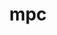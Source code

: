 ---
title: "mpc"
layout: cache
categories: [package, develop]
meta: {"compilers": ["gcc@11.4.0"], "num_specs": 24, "num_specs_by_stack": {"e4s": 12, "root": 24, "tutorial": 12}, "oss": ["ubuntu22.04"], "platforms": ["linux"], "stacks": ["e4s", "root", "tutorial"], "targets": ["x86_64_v3"], "versions": ["1.3.1"]}
spec_details: [{"compiler": "gcc@11.4.0", "hash": "4vrahcbcnjxatn6i6fc2bueektibumnv", "os": "ubuntu22.04", "platform": "linux", "size": "-", "stacks": ["root", "tutorial"], "target": "x86_64_v3", "variants": ["build_system=autotools", "libs:=shared,static"], "versions": ["1.3.1"]}, {"compiler": "gcc@11.4.0", "hash": "562pucdqwwvamdozvfnq2co7qgvx4wjf", "os": "ubuntu22.04", "platform": "linux", "size": "-", "stacks": ["root", "tutorial"], "target": "x86_64_v3", "variants": ["build_system=autotools", "libs:=shared,static"], "versions": ["1.3.1"]}, {"compiler": "gcc@11.4.0", "hash": "5ud6ifgzz2rb564gicro5avnuxowifrh", "os": "ubuntu22.04", "platform": "linux", "size": "-", "stacks": ["root", "tutorial"], "target": "x86_64_v3", "variants": ["build_system=autotools", "libs:=shared,static"], "versions": ["1.3.1"]}, {"compiler": "gcc@11.4.0", "hash": "d6gjm6jageic5eqxw4tk3koyclxcvgei", "os": "ubuntu22.04", "platform": "linux", "size": "-", "stacks": ["e4s", "root"], "target": "x86_64_v3", "variants": ["build_system=autotools", "libs:=shared,static"], "versions": ["1.3.1"]}, {"compiler": "gcc@11.4.0", "hash": "fpftk2low52zpuxcuq6wlgsiow7gvb7a", "os": "ubuntu22.04", "platform": "linux", "size": "-", "stacks": ["e4s", "root"], "target": "x86_64_v3", "variants": ["build_system=autotools", "libs:=shared,static"], "versions": ["1.3.1"]}, {"compiler": "gcc@11.4.0", "hash": "gu7zwei264panuijm6qsavwtnlblxirp", "os": "ubuntu22.04", "platform": "linux", "size": "-", "stacks": ["root", "tutorial"], "target": "x86_64_v3", "variants": ["build_system=autotools", "libs:=shared,static"], "versions": ["1.3.1"]}, {"compiler": "gcc@11.4.0", "hash": "hmxztyin3dizqwub2lkgdvnu7lykbasp", "os": "ubuntu22.04", "platform": "linux", "size": "-", "stacks": ["e4s", "root"], "target": "x86_64_v3", "variants": ["build_system=autotools", "libs:=shared,static"], "versions": ["1.3.1"]}, {"compiler": "gcc@11.4.0", "hash": "iiniin6v65utxha4cq76y52oladssf2x", "os": "ubuntu22.04", "platform": "linux", "size": "-", "stacks": ["e4s", "root"], "target": "x86_64_v3", "variants": ["build_system=autotools", "libs:=shared,static"], "versions": ["1.3.1"]}, {"compiler": "gcc@11.4.0", "hash": "jh4vgx6tasigbuslqmtydkrdqel2wj2s", "os": "ubuntu22.04", "platform": "linux", "size": "-", "stacks": ["root", "tutorial"], "target": "x86_64_v3", "variants": ["build_system=autotools", "libs:=shared,static"], "versions": ["1.3.1"]}, {"compiler": "gcc@11.4.0", "hash": "jo5rauoua6dvh4jiv5wuktabblcr6tn3", "os": "ubuntu22.04", "platform": "linux", "size": "-", "stacks": ["root", "tutorial"], "target": "x86_64_v3", "variants": ["build_system=autotools", "libs:=shared,static"], "versions": ["1.3.1"]}, {"compiler": "gcc@11.4.0", "hash": "jtipv66uguzsrhtvvb6arlqxr335t2mj", "os": "ubuntu22.04", "platform": "linux", "size": "-", "stacks": ["e4s", "root"], "target": "x86_64_v3", "variants": ["build_system=autotools", "libs:=shared,static"], "versions": ["1.3.1"]}, {"compiler": "gcc@11.4.0", "hash": "lvxweivguh4hflxiqjxys4y72wjeis4z", "os": "ubuntu22.04", "platform": "linux", "size": "-", "stacks": ["root", "tutorial"], "target": "x86_64_v3", "variants": ["build_system=autotools", "libs:=shared,static"], "versions": ["1.3.1"]}, {"compiler": "gcc@11.4.0", "hash": "m4yasmrlb2jtgg5lnwmk64nxturakldc", "os": "ubuntu22.04", "platform": "linux", "size": "-", "stacks": ["e4s", "root"], "target": "x86_64_v3", "variants": ["build_system=autotools", "libs:=shared,static"], "versions": ["1.3.1"]}, {"compiler": "gcc@11.4.0", "hash": "o66shgmw44vq5nmg6f4uhz32czltqvyq", "os": "ubuntu22.04", "platform": "linux", "size": "-", "stacks": ["e4s", "root"], "target": "x86_64_v3", "variants": ["build_system=autotools", "libs:=shared,static"], "versions": ["1.3.1"]}, {"compiler": "gcc@11.4.0", "hash": "qi7u3f37cquwnjm77v77awerq3phqk4a", "os": "ubuntu22.04", "platform": "linux", "size": "-", "stacks": ["root", "tutorial"], "target": "x86_64_v3", "variants": ["build_system=autotools", "libs:=shared,static"], "versions": ["1.3.1"]}, {"compiler": "gcc@11.4.0", "hash": "qo47mgct3k4jaqjt4r6gqq4t2ukvxu7v", "os": "ubuntu22.04", "platform": "linux", "size": "-", "stacks": ["e4s", "root"], "target": "x86_64_v3", "variants": ["build_system=autotools", "libs:=shared,static"], "versions": ["1.3.1"]}, {"compiler": "gcc@11.4.0", "hash": "rbhfmk4covivtttmrmzynaovid4cjonu", "os": "ubuntu22.04", "platform": "linux", "size": "-", "stacks": ["root", "tutorial"], "target": "x86_64_v3", "variants": ["build_system=autotools", "libs:=shared,static"], "versions": ["1.3.1"]}, {"compiler": "gcc@11.4.0", "hash": "rzzw4o3vlujeeziywj3sw2yu445bsspt", "os": "ubuntu22.04", "platform": "linux", "size": "-", "stacks": ["root", "tutorial"], "target": "x86_64_v3", "variants": ["build_system=autotools", "libs:=shared,static"], "versions": ["1.3.1"]}, {"compiler": "gcc@11.4.0", "hash": "s3c7k7jxvtrwatwv4j3suskcdxjcwdz2", "os": "ubuntu22.04", "platform": "linux", "size": "-", "stacks": ["root", "tutorial"], "target": "x86_64_v3", "variants": ["build_system=autotools", "libs:=shared,static"], "versions": ["1.3.1"]}, {"compiler": "gcc@11.4.0", "hash": "vclasqboa5f5ouwqfrbnvftqifwi3ip3", "os": "ubuntu22.04", "platform": "linux", "size": "-", "stacks": ["e4s", "root"], "target": "x86_64_v3", "variants": ["build_system=autotools", "libs:=shared,static"], "versions": ["1.3.1"]}, {"compiler": "gcc@11.4.0", "hash": "vwgokdnbr3oq3ybu73quvcyzbo3ge4re", "os": "ubuntu22.04", "platform": "linux", "size": "-", "stacks": ["e4s", "root"], "target": "x86_64_v3", "variants": ["build_system=autotools", "libs:=shared,static"], "versions": ["1.3.1"]}, {"compiler": "gcc@11.4.0", "hash": "wbmjhb4tmyrtqz4eueygqs4ppxn5xd6v", "os": "ubuntu22.04", "platform": "linux", "size": "-", "stacks": ["e4s", "root"], "target": "x86_64_v3", "variants": ["build_system=autotools", "libs:=shared,static"], "versions": ["1.3.1"]}, {"compiler": "gcc@11.4.0", "hash": "wiaggqzplvtwwi6v5icjyebcot7et5qr", "os": "ubuntu22.04", "platform": "linux", "size": "-", "stacks": ["root", "tutorial"], "target": "x86_64_v3", "variants": ["build_system=autotools", "libs:=shared,static"], "versions": ["1.3.1"]}, {"compiler": "gcc@11.4.0", "hash": "z5shwtabxlo37qxaj4iud7hvipxnmh2v", "os": "ubuntu22.04", "platform": "linux", "size": "-", "stacks": ["e4s", "root"], "target": "x86_64_v3", "variants": ["build_system=autotools", "libs:=shared,static"], "versions": ["1.3.1"]}]
---